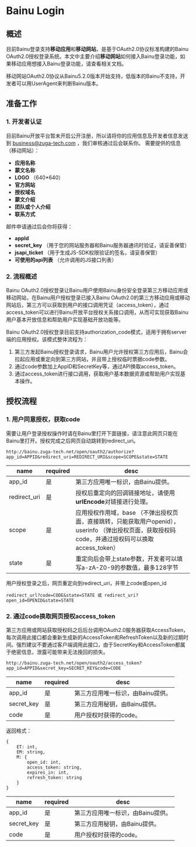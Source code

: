 # Bainu Login
## 概述
  目前Bainu登录支持**移动应用**和**移动网站**，是基于OAuth2.0协议标准构建的Bainu OAuth2.0授权登录系统。本文中主要介绍**移动网站**如何接入Bainu登录功能，如果移动应用想接入Bainu登录功能，请查看相关文档。

  移动网站OAuth2.0协议从Bainu5.2.0版本开始支持，低版本的Bainu不支持，开发者可以用UserAgent来判断Bainu版本。

## 准备工作
### 1. 开发者认证
   目前Bainu开放平台暂未开启公开注册，所以请将你的应用信息及开发者信息发送到 business@zuga-tech.com ，我们审核通过后会联系你。
   需要提供的信息（移动网站）：
   - **应用名称**
   - **蒙文名称**
   - **LOGO** （640*640）
   - **官方网站**
   - **授权域名**
   - **蒙文介绍**
   - **团队或个人介绍**
   - **联系方式**

   邮件申请通过后会你将获得：
   - **appId**
   - **secret_key** （用于您的网站服务器和Bainu服务器通讯时验证，请妥善保管）
   - **jsapi_ticket** （用于生成JS-SDK权限验证的签名，请妥善保管）
   - **可使用的api列表** （允许调用的JS接口列表）

### 2. 流程概述
  Bainu OAuth2.0授权登录让Bainu用户使用Bainu身份安全登录第三方移动应用或移动网站，在Bainu用户授权登录已接入Bainu OAuth2.0的第三方移动应用或移动网站后，第三方可以获取到用户的接口调用凭证（access_token），通过access_token可以进行Bainu开放平台授权关系接口调用，从而可实现获取Bainu用户基本开放信息和帮助用户实现基础开放功能等。
  
  Bainu OAuth2.0授权登录目前支持authorization_code模式，适用于拥有server端的应用授权。该模式整体流程为：
  1. 第三方发起Bainu授权登录请求，Bainu用户允许授权第三方应用后，Bainu会拉起应用或重定向到第三方网站，并且带上授权临时票据code参数。
  2. 通过code参数加上AppID和SecretKey等，通过API换取access_token。
  3. 通过access_token进行接口调用，获取用户基本数据资源或帮助用户实现基本操作。
  
## 授权流程
### 1. 用户同意授权，获取code
需要让用户登录授权操作时请在Bainu里打开下面链接，请注意此网页只能在Bainu里打开。授权完成之后网页自动跳转到redirect_uri。

```
http://bainu.zuga-tech.net/open/oauth2/authorize?app_id=APPID&redirect_uri=REDIRECT_URI&scope=SCOPE&state=STATE
```
|name|required|desc|
|----|--------|----|
|app_id|是|第三方应用唯一标识，由Bainu提供。|
|redirect_uri|是|授权后重定向的回调链接地址，请使用**urlEncode**对链接进行处理。|
|scope|是|应用授权作用域，base （不弹出授权页面，直接跳转，只能获取用户openid），userinfo （弹出授权页面，获取授权码code，并通过授权码可以换取access_token）|
|state|是|重定向后会带上state参数，开发者可以填写a-zA-Z0-9的参数值，最多128字节|

用户授权登录之后，网页重定向到redirect_uri，并带上code或open_id
```
redirect_url?code=CODE&state=STATE 或 redirect_uri?open_id=OPENID&state=STATE
```

### 2. 通过code换取网页授权access_token
第三方应用或网站获取授权码之后后台调用OAuth2.0服务器获取AccessToken，每次调用此接口都会重新生成新的AccessToken和RefreshToken以及新的过期时间。强烈建议不要通过客户端调用此接口，由于SecretKey和AccessToken都属于绝密信息，泄露可能带来无法挽回的损失。
```
http://bainu.zuga-tech.net/open/oauth2/access_token?app_id=APPID&secret_key=SECRET_KEY&code=CODE
```
|name|required|desc|
|----|--------|----|
|app_id|是|第三方应用唯一标识，由Bainu提供。|
|secret_key|是|第三方应用秘钥，由Bainu提供。|
|code|是|用户授权时获得的code。|

返回格式：
```
{
    ET: int,
    EM: string,
    M: {
        open_id: int,
        access_token: string,
        expires_in: int,
        refresh_token: string
    }
}
```
|name|required|desc|
|----|--------|----|
|app_id|是|第三方应用唯一标识，由Bainu提供。|
|secret_key|是|第三方应用秘钥，由Bainu提供。|
|code|是|用户授权时获得的code。|